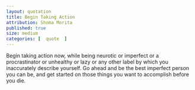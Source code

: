 ```yaml
---
layout: quotation
title: Begin Taking Action
attribution: Shoma Morita
published: true 
size: medium
categories: [  quote  ]
---
```


Begin taking action now, while being neurotic or imperfect or a 
procrastinator or unhealthy or lazy or any other label by which you 
inaccurately describe yourself. Go ahead and be the best imperfect 
person you can be, and get started on those things you want to accomplish 
before you die.
